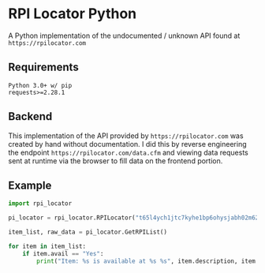# RPI Locator Python
A Python implementation of the undocumented / unknown API found at `https://rpilocator.com`
## Requirements
```
Python 3.0+ w/ pip
requests>=2.28.1
```

## Backend
This implementation of the API provided by `https://rpilocator.com` was created by hand without documentation. I did this by reverse engineering the endpoint `https://rpilocator.com/data.cfm` and viewing data requests sent at runtime via the browser to fill data on the frontend portion. 

## Example
```python
import rpi_locator

pi_locator = rpi_locator.RPILocator("t65l4ych1jtc7kyhe1bp6ohysjabh02m62dr5c28")

item_list, raw_data = pi_locator.GetRPIList()

for item in item_list:
    if item.avail == "Yes":
        print("Item: %s is available at %s %s", item.description, item.sort, item.currency)
```
